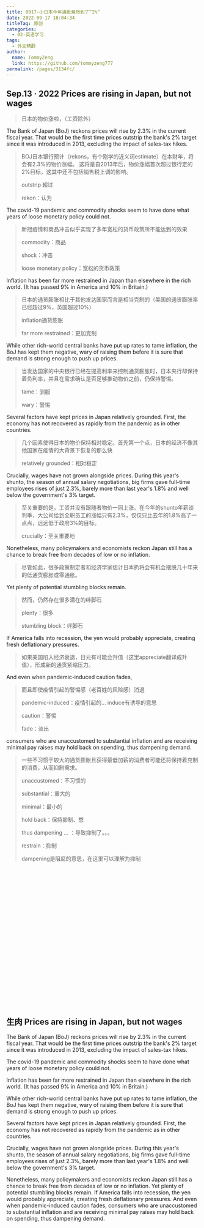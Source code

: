 ```yaml
---
title: 0917-小日本今年通胀竟然到了“2%”
date: 2022-09-17 18:04:34
titleTag: 原创
categories: 
  - 02-英语学习
tags: 
  - 外文精翻
author: 
  name: TommyZeng
  link: https://github.com/tommyzeng777
permalink: /pages/3134fc/
---
```


## Sep.13 · 2022 Prices are rising in Japan, but not wages 
>日本的物价涨啦，（工资除外）


The Bank of Japan (BoJ) reckons prices will rise by 2.3% in the current fiscal year. That would be the first time prices outstrip the bank's 2% target since it was introduced in 2013, excluding the impact of sales-tax hikes.
>BOJ日本银行预计（rekons，有个刚学的近义词estimate）在本财年，将会有2.3%的物价涨幅。
>这将是自2013年后，物价涨幅首次超过银行定的2%目标，这其中还不包括销售税上调的影响。
>
>outstrip 超过
>
>rekon：认为
<!-- more -->



The covid-19 pandemic and commodity shocks seem to have done what years of loose monetary policy could not.
>新冠疫情和商品冲击似乎实现了多年宽松的货币政策所不能达到的效果
>
>commodity：商品
>
>shock：冲击
>
>loose monetary policy：宽松的货币政策


Inflation has been far more restrained in Japan than elsewhere in the rich world. (It has passed 9% in America and 10% in Britain.)
>日本的通货膨胀相比于其他发达国家而言是相当克制的（美国的通货膨胀率已经超过9%，英国超过10%）
>
>inflation通货膨胀
>
>far more restrained：更加克制

While other rich-world central banks have put up rates to tame inflation, the BoJ has kept them negative, wary of raising them before it is sure that demand is strong enough to push up prices.
>当发达国家的中央银行已经在提高利率来控制通货膨胀时，日本央行却保持着负利率，并且在需求确认是否足够推动物价之前，仍保持警惕。
>
>tame：驯服
>
>wary：警惕



Several factors have kept prices in Japan relatively grounded. First, the economy has not recovered as rapidly from the pandemic as in other countries. 
>几个因素使得日本的物价保持相对稳定。首先第一个点，日本的经济不像其他国家在疫情的大背景下恢复的那么快
>
>relatively grounded：相对稳定
>

Crucially, wages have not grown alongside prices. During this year's shunto, the season of annual salary negotiations, big firms gave full-time employees rises of just 2.3%, barely more than last year's 1.8% and well below the government's 3% target.
>至关重要的是，工资并没有跟随者物价一同上涨。在今年的shunto年薪谈判季，大公司给到全职员工的涨幅只有2.3%，仅仅只比去年的1.8%高了一点点，远远低于政府3%的目标。
>
>crucially：至关重要地



Nonetheless, many policymakers and economists reckon Japan still has a chance to break free from decades of low or no inflation.
>尽管如此，很多政策制定者和经济学家估计日本扔将会有机会摆脱几十年来的低通货膨胀或零通胀。



Yet plenty of potential stumbling blocks remain. 
>然而，仍然存在很多潜在的绊脚石
>
>plenty：很多
>
>stumbling block：绊脚石

If America falls into recession, the yen would probably appreciate, creating fresh deflationary pressures.
>如果美国陷入经济衰退，日元有可能会升值（这里appreciate翻译成升值），形成新的通货紧缩压力。

And even when pandemic-induced caution fades, 
>而且即使疫情引起的警惕感（老百姓的风险感）消退
>
>pandemic-induced：疫情引起的...    induce有诱导的意思
>
>caution：警惕
>
>fade：淡出

consumers who are unaccustomed to substantial inflation and are receiving minimal pay raises may hold back on spending, thus dampening demand.
>一些不习惯于较大的通货膨胀且获得最低加薪的消费者可能还将保持着克制的消费，从而抑制需求。
>
>unaccustomed：不习惯的
>
>substantial：重大的
>
>minimal：最小的
>
>hold back：保持抑制、憋
>
>thus dampening ... ：导致抑制了。。。
>
>restrain：抑制
>
>dampening是阻尼的意思，在这里可以理解为抑制









<br><br><br><br><br><br><br><br><br><br><br><br><br><br><br><br><br><br><br><br><br>

















## 生肉 Prices are rising in Japan, but not wages 


The Bank of Japan (BoJ) reckons prices will rise by 2.3% in the current fiscal year. That would be the first time prices outstrip the bank's 2% target since it was introduced in 2013, excluding the impact of sales-tax hikes.

The covid-19 pandemic and commodity shocks seem to have done what years of loose monetary policy could not.

Inflation has been far more restrained in Japan than elsewhere in the rich world. (It has passed 9% in America and 10% in Britain.)

While other rich-world central banks have put up rates to tame inflation, the BoJ has kept them negative, wary of raising them before it is sure that demand is strong enough to push up prices.

Several factors have kept prices in Japan relatively grounded. First, the economy has not recovered as rapidly from the pandemic as in other countries. 


Crucially, wages have not grown alongside prices. During this year's shunto, the season of annual salary negotiations, big firms gave full-time employees rises of just 2.3%, barely more than last year's 1.8% and well below the government's 3% target.

Nonetheless, many policymakers and economists reckon Japan still has a chance to break free from decades of low or no inflation.
Yet plenty of potential stumbling blocks remain. If America falls into recession, the yen would probably appreciate, creating fresh deflationary pressures.
And even when pandemic-induced caution fades, consumers who are unaccustomed to substantial inflation and are receiving minimal pay raises may hold back on spending, thus dampening demand.

